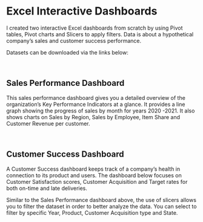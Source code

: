 # Excel Interactive Dashboards

I created two interactive Excel dashboards from scratch by using Pivot tables, Pivot charts and Slicers to apply filters. Data is about a hypothetical company’s sales and customer success performance. 

Datasets can be downloaded via the links below:

</br>

## Sales Performance Dashboard

This sales performance dashboard gives you a detailed overview of the organization’s Key Performance Indicators at a glance. It provides a line graph showing the progress of sales by month for years 2020 -2021. It also shows charts on Sales by Region, Sales by Employee, Item Share and Customer Revenue per customer.


</br>


## Customer Success Dashboard

A Customer Success dashboard keeps track of a company’s health in connection to its product and users. The dashboard below focuses on Customer Satisfaction scores, Customer Acquisition and Target rates for both on-time and late deliveries.

Similar to the Sales Performance dashboard above, the use of slicers allows you to filter the dataset in order to better analyze the data. You can select to filter by specific Year, Product, Customer Acquisition type and State.

</br>

